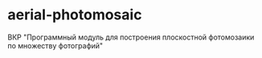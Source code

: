 # aerial-photomosaic
ВКР "Программный модуль для построения плоскостной фотомозаики по множеству фотографий"
